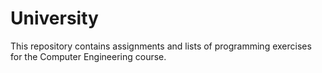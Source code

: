 # University
This repository contains assignments and lists of programming exercises for the Computer Engineering course.
